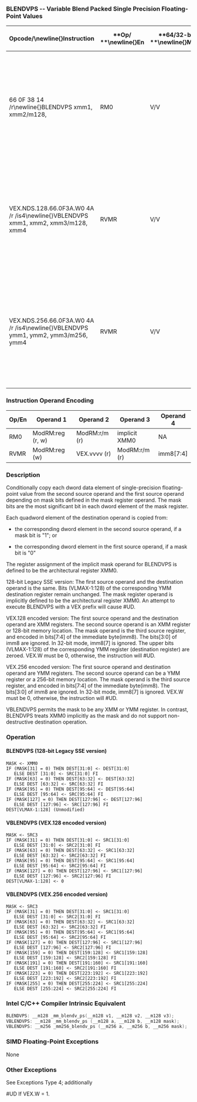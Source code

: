 ### BLENDVPS -- Variable Blend Packed Single Precision Floating-Point Values


|**Opcode/**\newline{}**Instruction**|**Op/ **\newline{}**En**|**64/32-bit **\newline{}**Mode**|**CPUID **\newline{}**Feature **\newline{}**Flag**|**Description**|
|------------------------------------|------------------------|--------------------------------|--------------------------------------------------|---------------|
|66 0F 38 14 /r\newline{}BLENDVPS xmm1, xmm2/m128, <XMM0>|RM0|V/V|SSE4_1|Select packed single precision floating-point values from xmm1 and xmm2/m128 from mask specified in XMM0 and store the values into xmm1.|
|VEX.NDS.128.66.0F3A.W0 4A /r /is4\newline{}VBLENDVPS xmm1, xmm2, xmm3/m128, xmm4|RVMR|V/V|AVX|Conditionally copy single-precision floating-point values from xmm2 or xmm3/m128 to xmm1, based on mask bits in the specified mask operand, xmm4.|
|VEX.NDS.256.66.0F3A.W0 4A /r /is4\newline{}VBLENDVPS ymm1, ymm2, ymm3/m256, ymm4|RVMR|V/V|AVX|Conditionally copy single-precision floating-point values from ymm2 or ymm3/m256 to ymm1, based on mask bits in the specified mask register, ymm4.|
### Instruction Operand Encoding


|Op/En|Operand 1|Operand 2|Operand 3|Operand 4|
|-----|---------|---------|---------|---------|
|RM0|ModRM:reg (r, w)|ModRM:r/m (r)|implicit XMM0|NA|
|RVMR|ModRM:reg (w)|VEX.vvvv (r)|ModRM:r/m (r)|imm8[7:4]|
### Description


Conditionally copy each dword data element of single-precision floating-point value from the second source operand and the first source operand depending on mask bits defined in the mask register operand. The mask bits are the most significant bit in each dword element of the mask register.

Each quadword element of the destination operand is copied from:

*  the corresponding dword element in the second source operand, if a mask bit is "1"; or

*  the corresponding dword element in the first source operand, if a mask bit is "0"

The register assignment of the implicit mask operand for BLENDVPS is defined to be the architectural register XMM0.

128-bit Legacy SSE version: The first source operand and the destination operand is the same. Bits (VLMAX-1:128) of the corresponding YMM destination register remain unchanged. The mask register operand is implicitly defined to be the architectural register XMM0. An attempt to execute BLENDVPS with a VEX prefix will cause #UD.

VEX.128 encoded version: The first source operand and the destination operand are XMM registers. The second source operand is an XMM register or 128-bit memory location. The mask operand is the third source register, and encoded in bits[7:4] of the immediate byte(imm8). The bits[3:0] of imm8 are ignored. In 32-bit mode, imm8[7] is ignored. The upper bits (VLMAX-1:128) of the corresponding YMM register (destination register) are zeroed. VEX.W must be 0, otherwise, the instruction will #UD.

VEX.256 encoded version: The first source operand and destination operand are YMM registers. The second source operand can be a YMM register or a 256-bit memory location. The mask operand is the third source register, and encoded in bits[7:4] of the immediate byte(imm8). The bits[3:0] of imm8 are ignored. In 32-bit mode, imm8[7] is ignored. VEX.W must be 0, otherwise, the instruction will #UD.

VBLENDVPS permits the mask to be any XMM or YMM register. In contrast, BLENDVPS treats XMM0 implicitly as the mask and do not support non-destructive destination operation. 


### Operation
#### BLENDVPS (128-bit Legacy SSE version)
```info-verb
MASK  <- XMM0
IF (MASK[31] = 0) THEN DEST[31:0] <-  DEST[31:0]
   ELSE DEST [31:0]  <- SRC[31:0] FI
IF (MASK[63] = 0) THEN DEST[63:32]  <- DEST[63:32]
   ELSE DEST [63:32] <-  SRC[63:32] FI
IF (MASK[95] = 0) THEN DEST[95:64]  <- DEST[95:64]
   ELSE DEST [95:64]  <- SRC[95:64] FI
IF (MASK[127] = 0) THEN DEST[127:96]  <- DEST[127:96]
   ELSE DEST [127:96] <-  SRC[127:96] FI
DEST[VLMAX-1:128] (Unmodified)
```
#### VBLENDVPS (VEX.128 encoded version)
```info-verb
MASK  <- SRC3
IF (MASK[31] = 0) THEN DEST[31:0]  <- SRC1[31:0]
   ELSE DEST [31:0]  <- SRC2[31:0] FI
IF (MASK[63] = 0) THEN DEST[63:32] <-  SRC1[63:32]
   ELSE DEST [63:32] <-  SRC2[63:32] FI
IF (MASK[95] = 0) THEN DEST[95:64] <-  SRC1[95:64]
   ELSE DEST [95:64]  <- SRC2[95:64] FI
IF (MASK[127] = 0) THEN DEST[127:96] <-  SRC1[127:96]
   ELSE DEST [127:96]  <- SRC2[127:96] FI
DEST[VLMAX-1:128]  <- 0
```
#### VBLENDVPS (VEX.256 encoded version)
```info-verb
MASK <-  SRC3
IF (MASK[31] = 0) THEN DEST[31:0] <-  SRC1[31:0]
   ELSE DEST [31:0]  <- SRC2[31:0] FI
IF (MASK[63] = 0) THEN DEST[63:32]  <- SRC1[63:32]
   ELSE DEST [63:32]  <- SRC2[63:32] FI
IF (MASK[95] = 0) THEN DEST[95:64] <-  SRC1[95:64]
   ELSE DEST [95:64]  <- SRC2[95:64] FI
IF (MASK[127] = 0) THEN DEST[127:96] <-  SRC1[127:96]
   ELSE DEST [127:96]  <- SRC2[127:96] FI
IF (MASK[159] = 0) THEN DEST[159:128]  <- SRC1[159:128]
   ELSE DEST [159:128]  <- SRC2[159:128] FI
IF (MASK[191] = 0) THEN DEST[191:160] <-  SRC1[191:160]
   ELSE DEST [191:160]  <- SRC2[191:160] FI
IF (MASK[223] = 0) THEN DEST[223:192] <-  SRC1[223:192]
   ELSE DEST [223:192]  <- SRC2[223:192] FI
IF (MASK[255] = 0) THEN DEST[255:224] <-  SRC1[255:224]
   ELSE DEST [255:224] <-  SRC2[255:224] FI
```

### Intel C/C++ Compiler Intrinsic Equivalent

```cpp
BLENDVPS: __m128 _mm_blendv_ps(__m128 v1, __m128 v2, __m128 v3);
VBLENDVPS: __m128 _mm_blendv_ps (__m128 a, __m128 b, __m128 mask);
VBLENDVPS: __m256 _mm256_blendv_ps (__m256 a, __m256 b, __m256 mask);
```
### SIMD Floating-Point Exceptions


None

### Other Exceptions


See Exceptions Type 4; additionally

#UD  If VEX.W = 1.

